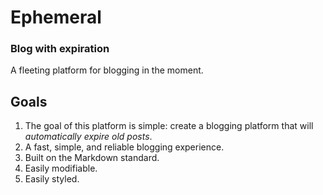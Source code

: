 # Ephemeral
### Blog with expiration
A fleeting platform for blogging in the moment.

## Goals
1. The goal of this platform is simple: create a blogging platform that will *automatically expire old posts*.
2. A fast, simple, and reliable blogging experience.
3. Built on the Markdown standard.
4. Easily modifiable.
5. Easily styled.
